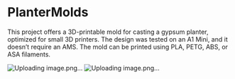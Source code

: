 # PlanterMolds
This project offers a 3D-printable mold for casting a gypsum planter, optimized for small 3D printers. The design was tested on an A1 Mini, and it doesn’t require an AMS. The mold can be printed using PLA, PETG, ABS, or ASA filaments.


![Uploading image.png…]()
![Uploading image.png…]()
